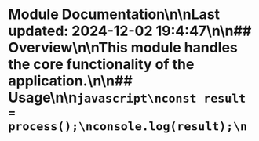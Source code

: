 # Module Documentation\n\nLast updated: 2024-12-02 19:4:47\n\n## Overview\n\nThis module handles the core functionality of the application.\n\n## Usage\n\n```javascript\nconst result = process();\nconsole.log(result);\n```
